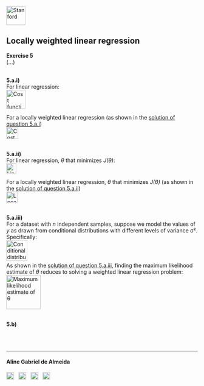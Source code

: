 <a href="https://i.dlpng.com/static/png/498606_preview.png"><img src="https://i.dlpng.com/static/png/498606_preview.png" title="Stanford" alt="Stanford" height="50"></a>

## Locally weighted linear regression  

**Exercise 5**  
(...)

&nbsp;  
**5.a.i)**  
For linear regression:  
<a href="https://github.com/AlmeidaAlin3/MachineLearning/blob/master/ProblemSet1/Exercise5/img/cost_linreg.png"><img src="https://github.com/AlmeidaAlin3/MachineLearning/blob/master/ProblemSet1/Exercise5/img/cost_linreg.png" title="Cost function for Linear Regression" alt="Cost function for Linear Regression" height="50"></a>

For a locally weighted linear regression (as shown in the [solution of question 5.a.i](https://github.com/AlmeidaAlin3/MachineLearning/blob/master/ProblemSet1/Exercise5/ex5_a_i.md))  
<a href="https://github.com/AlmeidaAlin3/MachineLearning/blob/master/ProblemSet1/Exercise5/img/cost_locally_weighted.png"><img src="https://github.com/AlmeidaAlin3/MachineLearning/blob/master/ProblemSet1/Exercise5/img/cost_locally_weighted.png" title="Cost function for Locally Weighted Linear Regression" alt="Cost function for Locally Weighted Linear Regression" height="31"></a>


&nbsp;  
**5.a.ii)**  
For linear regression, *θ* that minimizes *J(θ)*:  
<a href="https://github.com/AlmeidaAlin3/MachineLearning/blob/master/ProblemSet1/Exercise5/img/theta_normalEq_linreg.png"><img src="https://github.com/AlmeidaAlin3/MachineLearning/blob/master/ProblemSet1/Exercise5/img/theta_normalEq_linreg.png" title="Linear Regression normal equation (solved for theta)" alt="Linear Regression normal equation (solved for theta)" height="26"></a>

For a locally weighted linear regression, *θ* that minimizes *J(θ)* (as shown in the [solution of question 5.a.ii](https://github.com/AlmeidaAlin3/MachineLearning/blob/master/ProblemSet1/Exercise5/ex5_a_ii.md))  
<a href="https://github.com/AlmeidaAlin3/MachineLearning/blob/master/ProblemSet1/Exercise5/img/theta_normalEq_locally_weighted.png"><img src="https://github.com/AlmeidaAlin3/MachineLearning/blob/master/ProblemSet1/Exercise5/img/theta_normalEq_locally_weighted.png" title="Locally Weighted Linear Regression normal equation (solved for theta)" alt="Locally Weighted Linear Regression normal equation (solved for theta)" height="29"></a>


&nbsp;  
**5.a.iii)**  
For a dataset with *n* independent samples, suppose we model the values of *y* as drawn from conditional distributions with different levels of variance σ².  
Specifically:  
<a href="https://github.com/AlmeidaAlin3/MachineLearning/blob/master/ProblemSet1/Exercise5/img/conditional_dist.png"><img src="https://github.com/AlmeidaAlin3/MachineLearning/blob/master/ProblemSet1/Exercise5/img/conditional_dist.png" title="Conditional distribution model" alt="Conditional distribution model" height="55"></a>
&nbsp;  
As shown in the [solution of question 5.a.iii](https://github.com/AlmeidaAlin3/MachineLearning/blob/master/ProblemSet1/Exercise5/ex5_a_iii.md), finding the maximum likelihood estimate of *θ* reduces to solving a weighted linear regression problem:  
<a href="https://github.com/AlmeidaAlin3/MachineLearning/blob/master/ProblemSet1/Exercise5/img/max_likelihood.png"><img src="https://github.com/AlmeidaAlin3/MachineLearning/blob/master/ProblemSet1/Exercise5/img/max_likelihood.png" title="Maximum likelihood estimate of θ" alt="Maximum likelihood estimate of θ" height="90"></a>

&nbsp;  
**5.b)** 

&nbsp;  
&nbsp;    
  
---

#### Aline Gabriel de Almeida  
<a href="https://www.linkedin.com/in/alinegalmeida/"><img src="https://cdn3.iconfinder.com/data/icons/logos-and-brands-adobe/512/201_Linkedin-512.png" title="Linkedin: alinegalmeida" alt="https://www.linkedin.com/in/alinegalmeida/" height="20"></a>
&nbsp; <a href="https://www.kaggle.com/almeidaalin3"><img src="https://cdn3.iconfinder.com/data/icons/logos-and-brands-adobe/512/189_Kaggle-512.png" title="Kaggle: almeidaalin3" alt="https://www.kaggle.com/almeidaalin3" height="20"></a>
&nbsp; <a href="mailto:aline.gabriel.almeida@gmail.com"><img src="https://cdn3.iconfinder.com/data/icons/logos-and-brands-adobe/512/147_Gmail-512.png" title="aline.gabriel.almeida@gmail.com" alt="aline.gabriel.almeida@gmail.com" height="20"></a>
&nbsp; <a href="https://github.com/AlmeidaAlin3/"><img src="https://cdn3.iconfinder.com/data/icons/logos-and-brands-adobe/512/142_Github-512.png" title="Github: AlmeidaAlin3" alt="https://github.com/AlmeidaAlin3/" height="20"></a> 
